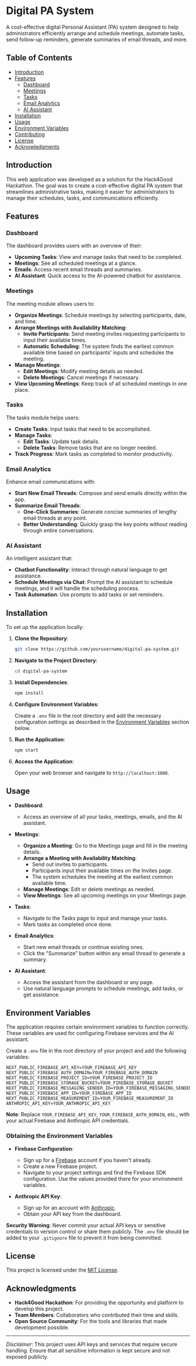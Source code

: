 # Digital PA System

A cost-effective digital Personal Assistant (PA) system designed to help administrators efficiently arrange and schedule meetings, automate tasks, send follow-up reminders, generate summaries of email threads, and more.

## Table of Contents

- [Introduction](#introduction)
- [Features](#features)
  - [Dashboard](#dashboard)
  - [Meetings](#meetings)
  - [Tasks](#tasks)
  - [Email Analytics](#email-analytics)
  - [AI Assistant](#ai-assistant)
- [Installation](#installation)
- [Usage](#usage)
- [Environment Variables](#environment-variables)
- [Contributing](#contributing)
- [License](#license)
- [Acknowledgments](#acknowledgments)

## Introduction

This web application was developed as a solution for the Hack4Good Hackathon. The goal was to create a cost-effective digital PA system that streamlines administrative tasks, making it easier for administrators to manage their schedules, tasks, and communications efficiently.

## Features

### Dashboard

The dashboard provides users with an overview of their:

- **Upcoming Tasks**: View and manage tasks that need to be completed.
- **Meetings**: See all scheduled meetings at a glance.
- **Emails**: Access recent email threads and summaries.
- **AI Assistant**: Quick access to the AI-powered chatbot for assistance.

### Meetings

The meeting module allows users to:

- **Organize Meetings**: Schedule meetings by selecting participants, date, and time.
- **Arrange Meetings with Availability Matching**:
  - **Invite Participants**: Send meeting invites requesting participants to input their available times.
  - **Automatic Scheduling**: The system finds the earliest common available time based on participants' inputs and schedules the meeting.
- **Manage Meetings**:
  - **Edit Meetings**: Modify meeting details as needed.
  - **Delete Meetings**: Cancel meetings if necessary.
- **View Upcoming Meetings**: Keep track of all scheduled meetings in one place.

### Tasks

The tasks module helps users:

- **Create Tasks**: Input tasks that need to be accomplished.
- **Manage Tasks**:
  - **Edit Tasks**: Update task details.
  - **Delete Tasks**: Remove tasks that are no longer needed.
- **Track Progress**: Mark tasks as completed to monitor productivity.

### Email Analytics

Enhance email communications with:

- **Start New Email Threads**: Compose and send emails directly within the app.
- **Summarize Email Threads**:
  - **One-Click Summaries**: Generate concise summaries of lengthy email threads at any point.
  - **Better Understanding**: Quickly grasp the key points without reading through entire conversations.

### AI Assistant

An intelligent assistant that:

- **Chatbot Functionality**: Interact through natural language to get assistance.
- **Schedule Meetings via Chat**: Prompt the AI assistant to schedule meetings, and it will handle the scheduling process.
- **Task Automation**: Use prompts to add tasks or set reminders.

## Installation

To set up the application locally:

1. **Clone the Repository**:

   ```bash
   git clone https://github.com/yourusername/digital-pa-system.git
   ```

2. **Navigate to the Project Directory**:

   ```bash
   cd digital-pa-system
   ```

3. **Install Dependencies**:

   ```bash
   npm install
   ```

4. **Configure Environment Variables**:

   Create a `.env` file in the root directory and add the necessary configuration settings as described in the [Environment Variables](#environment-variables) section below.

5. **Run the Application**:

   ```bash
   npm start
   ```

6. **Access the Application**:

   Open your web browser and navigate to `http://localhost:3000`.

## Usage

- **Dashboard**:

  - Access an overview of all your tasks, meetings, emails, and the AI assistant.

- **Meetings**:

  - **Organize a Meeting**: Go to the Meetings page and fill in the meeting details.
  - **Arrange a Meeting with Availability Matching**:
    - Send out invites to participants.
    - Participants input their available times on the Invites page.
    - The system schedules the meeting at the earliest common available time.
  - **Manage Meetings**: Edit or delete meetings as needed.
  - **View Meetings**: See all upcoming meetings on your Meetings page.

- **Tasks**:

  - Navigate to the Tasks page to input and manage your tasks.
  - Mark tasks as completed once done.

- **Email Analytics**:

  - Start new email threads or continue existing ones.
  - Click the "Summarize" button within any email thread to generate a summary.

- **AI Assistant**:

  - Access the assistant from the dashboard or any page.
  - Use natural language prompts to schedule meetings, add tasks, or get assistance.

## Environment Variables

The application requires certain environment variables to function correctly. These variables are used for configuring Firebase services and the AI assistant.

Create a `.env` file in the root directory of your project and add the following variables:

```dotenv
NEXT_PUBLIC_FIREBASE_API_KEY=YOUR_FIREBASE_API_KEY
NEXT_PUBLIC_FIREBASE_AUTH_DOMAIN=YOUR_FIREBASE_AUTH_DOMAIN
NEXT_PUBLIC_FIREBASE_PROJECT_ID=YOUR_FIREBASE_PROJECT_ID
NEXT_PUBLIC_FIREBASE_STORAGE_BUCKET=YOUR_FIREBASE_STORAGE_BUCKET
NEXT_PUBLIC_FIREBASE_MESSAGING_SENDER_ID=YOUR_FIREBASE_MESSAGING_SENDER_ID
NEXT_PUBLIC_FIREBASE_APP_ID=YOUR_FIREBASE_APP_ID
NEXT_PUBLIC_FIREBASE_MEASUREMENT_ID=YOUR_FIREBASE_MEASUREMENT_ID
ANTHROPIC_API_KEY=YOUR_ANTHROPIC_API_KEY
```

**Note**: Replace `YOUR_FIREBASE_API_KEY`, `YOUR_FIREBASE_AUTH_DOMAIN`, etc., with your actual Firebase and Anthropic API credentials.

### Obtaining the Environment Variables

- **Firebase Configuration**:
  - Sign up for a [Firebase](https://firebase.google.com/) account if you haven't already.
  - Create a new Firebase project.
  - Navigate to your project settings and find the Firebase SDK configuration. Use the values provided there for your environment variables.
  
- **Anthropic API Key**:
  - Sign up for an account with [Anthropic](https://www.anthropic.com/).
  - Obtain your API key from the dashboard.
  
**Security Warning**: Never commit your actual API keys or sensitive credentials to version control or share them publicly. The `.env` file should be added to your `.gitignore` file to prevent it from being committed.

## License

This project is licensed under the [MIT License](LICENSE).

## Acknowledgments

- **Hack4Good Hackathon**: For providing the opportunity and platform to develop this project.
- **Team Members**: Collaborators who contributed their time and skills.
- **Open Source Community**: For the tools and libraries that made development possible.

---

*Disclaimer*: This project uses API keys and services that require secure handling. Ensure that all sensitive information is kept secure and not exposed publicly.
